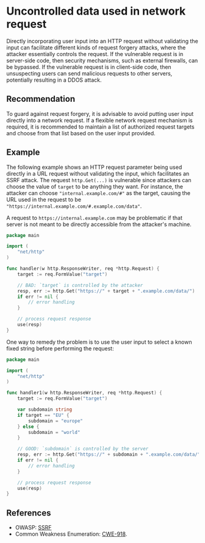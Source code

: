 # Uncontrolled data used in network request
Directly incorporating user input into an HTTP request without validating the input can facilitate different kinds of request forgery attacks, where the attacker essentially controls the request. If the vulnerable request is in server-side code, then security mechanisms, such as external firewalls, can be bypassed. If the vulnerable request is in client-side code, then unsuspecting users can send malicious requests to other servers, potentially resulting in a DDOS attack.


## Recommendation
To guard against request forgery, it is advisable to avoid putting user input directly into a network request. If a flexible network request mechanism is required, it is recommended to maintain a list of authorized request targets and choose from that list based on the user input provided.


## Example
The following example shows an HTTP request parameter being used directly in a URL request without validating the input, which facilitates an SSRF attack. The request `http.Get(...)` is vulnerable since attackers can choose the value of `target` to be anything they want. For instance, the attacker can choose `"internal.example.com/#"` as the target, causing the URL used in the request to be `"https://internal.example.com/#.example.com/data"`.

A request to `https://internal.example.com` may be problematic if that server is not meant to be directly accessible from the attacker's machine.


```go
package main

import (
	"net/http"
)

func handler(w http.ResponseWriter, req *http.Request) {
	target := req.FormValue("target")

	// BAD: `target` is controlled by the attacker
	resp, err := http.Get("https://" + target + ".example.com/data/")
	if err != nil {
		// error handling
	}

	// process request response
	use(resp)
}

```
One way to remedy the problem is to use the user input to select a known fixed string before performing the request:


```go
package main

import (
	"net/http"
)

func handler1(w http.ResponseWriter, req *http.Request) {
	target := req.FormValue("target")

	var subdomain string
	if target == "EU" {
		subdomain = "europe"
	} else {
		subdomain = "world"
	}

	// GOOD: `subdomain` is controlled by the server
	resp, err := http.Get("https://" + subdomain + ".example.com/data/")
	if err != nil {
		// error handling
	}

	// process request response
	use(resp)
}

```

## References
* OWASP: [SSRF](https://www.owasp.org/index.php/Server_Side_Request_Forgery)
* Common Weakness Enumeration: [CWE-918](https://cwe.mitre.org/data/definitions/918.html).
